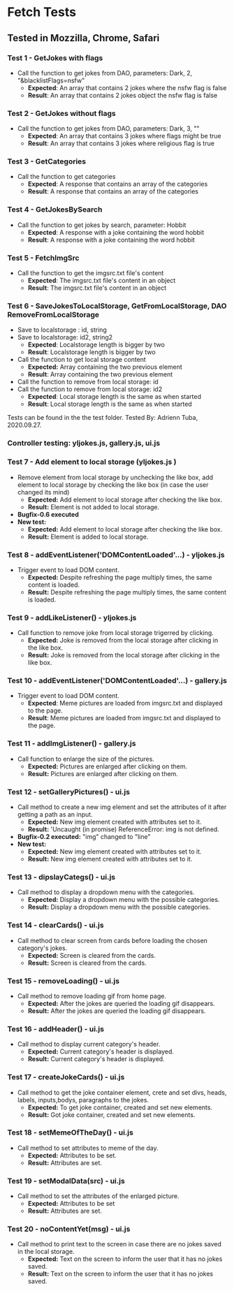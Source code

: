 # Fetch Tests 
## Tested in Mozzilla, Chrome, Safari

### Test 1 - GetJokes with flags
	
* Call the function to get jokes from DAO, parameters: Dark, 2, "&blacklistFlags=nsfw"
    * **Expected**: An array that contains 2 jokes where the nsfw flag is false
    * **Result**: An array that contains 2 jokes object the nsfw flag is false

### Test 2 - GetJokes without flags

* Call the function to get jokes from DAO, parameters: Dark, 3, ""
    * **Expected**: An array that contains 3 jokes where flags might be true
    * **Result**: An array that contains 3 jokes where religious flag is true

### Test 3 - GetCategories
	
* Call the function to get categories
    * **Expected**: A response that contains an array of the categories
    * **Result**:  A response that contains an array of the categories

### Test 4 - GetJokesBySearch

* Call the function to get jokes by search, parameter: Hobbit
    * **Expected**: A response with a joke containing the word hobbit
    * **Result**: A response with a joke containing the word hobbit

### Test 5 - FetchImgSrc
	
* Call the function to get the imgsrc.txt file's content
    * **Expected**: The imgsrc.txt file's content in an object
    * **Result**: The imgsrc.txt file's content in an object

### Test 6 - SaveJokesToLocalStorage, GetFromLocalStorage, DAO RemoveFromLocalStorage

* Save to localstorage : id, string
* Save to localstorage: id2, string2
    * **Expected**: Localstorage length is bigger by two
    * **Result**: Localstorage length is bigger by two
* Call the function to get local storage content
    * **Expected:** Array containing the two previous element
    * **Result**: Array containing the two previous element
* Call the function to remove from local storage: id
* Call the function to remove from local storage: id2
    * **Expected**: Local storage length is the same as when started
    * **Result**: Local storage length is the same as when started

Tests can be found in the the test folder.
Tested By: Adrienn Tuba, 2020.09.27.

### Controller testing: yljokes.js, gallery.js, ui.js

### Test 7 - Add element to local storage (yljokes.js )

* Remove element from local storage by unchecking the like box, add element to local storage by checking the like box (in case the user changed its mind)
    * **Expected:** Add element to local storage after checking the like box.
    * **Result:** Element is not added to local storage.
* **Bugfix-0.6 executed**
* **New test:**
    * **Expected:** Add element to local storage after checking the like box.
    * **Result:** Element is added to local storage.

### Test 8 - addEventListener('DOMContentLoaded'...) - yljokes.js

* Trigger event to load DOM content.
    * **Expected:** Despite refreshing the page multiply times, the same content is loaded.
    * **Result:** Despite refreshing the page multiply times, the same content is loaded.

### Test 9 - addLikeListener() - yljokes.js

* Call function to remove joke from local storage trigerred by clicking.
    * **Expected:** Joke is removed from the local storage after clicking in the like box.
    * **Result:** Joke is removed from the local storage after clicking in the like box.


### Test 10 - addEventListener('DOMContentLoaded'...) - gallery.js

* Trigger event to load DOM content.
    * **Expected**: Meme pictures are loaded from imgsrc.txt and displayed to the page.
    * **Result**: Meme pictures are loaded from imgsrc.txt and displayed to the page.

### Test 11 - addImgListener() - gallery.js

* Call function to enlarge the size of the pictures.
    * **Expected:** Pictures are enlarged after clicking on them.
    * **Result:** Pictures are enlarged after clicking on them.

### Test 12 - setGalleryPictures() - ui.js

* Call method to create a new img element and set the attributes of it after getting a path as an input.
    * **Expected:** New img element created with attributes set to it.
    * **Result:** 'Uncaught (in promise) ReferenceError: img is not defined.
* **Bugfix-0.2 executed:**  "img" changed to "line"
* **New test:**
    * **Expected:** New img element created with attributes set to it.
    * **Result:** New img element created with attributes set to it.

### Test 13 - dipslayCategs() - ui.js

* Call method to display a dropdown menu with the categories.
    * **Expected:** Display a dropdown menu with the possible categories.
    * **Result:** Display a dropdown menu with the possible categories.

### Test 14 - clearCards() - ui.js

* Call method to clear screen from cards before loading the chosen category's jokes.
    * **Expected:** Screen is cleared from the cards.
    * **Result:** Screen is cleared from the cards.

### Test 15 - removeLoading() - ui.js

* Call method to remove loading gif from home page.
   * **Expected:** After the jokes are queried the loading gif disappears.
   * **Result:** After the jokes are queried the loading gif disappears.

### Test 16 - addHeader() - ui.js

* Call method to display current category's header.
   * **Expected:** Current category's header is displayed.
   * **Result:** Current category's header is displayed.

### Test 17 - createJokeCards() - ui.js

*  Call method to get the joke container element, crete and set divs, heads, labels, inputs,bodys, paragraphs to the jokes.
    * **Expected:** To get joke container, created and set new elements.
    * **Result:** Got joke container, created and set new elements.

### Test 18 - setMemeOfTheDay() - ui.js

* Call method to set attributes to meme of the day.
    * **Expected:** Attributes to be set.
    * **Result:** Attributes are set.

### Test 19 - setModalData(src) - ui.js

* Call method to set the attributes of the enlarged picture.
    * **Expected:** Attributes to be set
    * **Result:** Attributes are set.

### Test 20 - noContentYet(msg) - ui.js
* Call method to print text to the screen in case there are no jokes saved in the local storage.
    * **Expected:** Text on the screen to inform the user that it has no jokes saved.
    * **Result:** Text on the screen to inform the user that it has no jokes saved.

